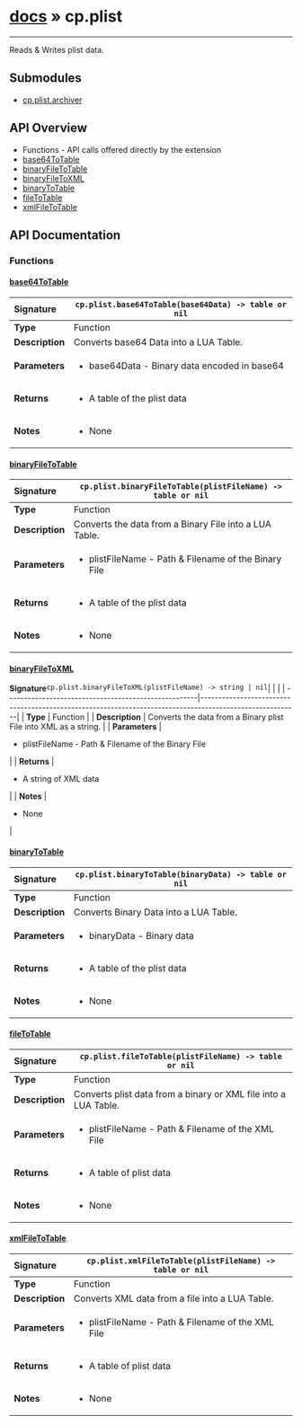 # [docs](index.md) » cp.plist
---

Reads & Writes plist data.

## Submodules
 * [cp.plist.archiver](cp.plist.archiver.md)

## API Overview
* Functions - API calls offered directly by the extension
 * [base64ToTable](#base64totable)
 * [binaryFileToTable](#binaryfiletotable)
 * [binaryFileToXML](#binaryfiletoxml)
 * [binaryToTable](#binarytotable)
 * [fileToTable](#filetotable)
 * [xmlFileToTable](#xmlfiletotable)

## API Documentation

### Functions

#### [base64ToTable](#base64totable)
| <span style="float: left;">**Signature**</span> | <span style="float: left;">`cp.plist.base64ToTable(base64Data) -> table or nil` </span>                                                          |
| -----------------------------------------------------|---------------------------------------------------------------------------------------------------------|
| **Type**                                             | Function                                                                                         |
| **Description**                                      | Converts base64 Data into a LUA Table.                                                                                         |
| **Parameters**                                       | <ul><li>base64Data - Binary data encoded in base64</li></ul> |
| **Returns**                                          | <ul><li>A table of the plist data</li></ul>          |
| **Notes**                                            | <ul><li>None</li></ul>                |

#### [binaryFileToTable](#binaryfiletotable)
| <span style="float: left;">**Signature**</span> | <span style="float: left;">`cp.plist.binaryFileToTable(plistFileName) -> table or nil` </span>                                                          |
| -----------------------------------------------------|---------------------------------------------------------------------------------------------------------|
| **Type**                                             | Function                                                                                         |
| **Description**                                      | Converts the data from a Binary File into a LUA Table.                                                                                         |
| **Parameters**                                       | <ul><li>plistFileName - Path & Filename of the Binary File</li></ul> |
| **Returns**                                          | <ul><li>A table of the plist data</li></ul>          |
| **Notes**                                            | <ul><li>None</li></ul>                |

#### [binaryFileToXML](#binaryfiletoxml)
| <span style="float: left;">**Signature**</span> | <span style="float: left;">`cp.plist.binaryFileToXML(plistFileName) -> string | nil` </span>                                                          |
| -----------------------------------------------------|---------------------------------------------------------------------------------------------------------|
| **Type**                                             | Function                                                                                         |
| **Description**                                      | Converts the data from a Binary plist File into XML as a string.                                                                                         |
| **Parameters**                                       | <ul><li>plistFileName - Path & Filename of the Binary File</li></ul> |
| **Returns**                                          | <ul><li>A string of XML data</li></ul>          |
| **Notes**                                            | <ul><li>None</li></ul>                |

#### [binaryToTable](#binarytotable)
| <span style="float: left;">**Signature**</span> | <span style="float: left;">`cp.plist.binaryToTable(binaryData) -> table or nil` </span>                                                          |
| -----------------------------------------------------|---------------------------------------------------------------------------------------------------------|
| **Type**                                             | Function                                                                                         |
| **Description**                                      | Converts Binary Data into a LUA Table.                                                                                         |
| **Parameters**                                       | <ul><li>binaryData - Binary data</li></ul> |
| **Returns**                                          | <ul><li>A table of the plist data</li></ul>          |
| **Notes**                                            | <ul><li>None</li></ul>                |

#### [fileToTable](#filetotable)
| <span style="float: left;">**Signature**</span> | <span style="float: left;">`cp.plist.fileToTable(plistFileName) -> table or nil` </span>                                                          |
| -----------------------------------------------------|---------------------------------------------------------------------------------------------------------|
| **Type**                                             | Function                                                                                         |
| **Description**                                      | Converts plist data from a binary or XML file into a LUA Table.                                                                                         |
| **Parameters**                                       | <ul><li>plistFileName - Path & Filename of the XML File</li></ul> |
| **Returns**                                          | <ul><li>A table of plist data</li></ul>          |
| **Notes**                                            | <ul><li>None</li></ul>                |

#### [xmlFileToTable](#xmlfiletotable)
| <span style="float: left;">**Signature**</span> | <span style="float: left;">`cp.plist.xmlFileToTable(plistFileName) -> table or nil` </span>                                                          |
| -----------------------------------------------------|---------------------------------------------------------------------------------------------------------|
| **Type**                                             | Function                                                                                         |
| **Description**                                      | Converts XML data from a file into a LUA Table.                                                                                         |
| **Parameters**                                       | <ul><li>plistFileName - Path & Filename of the XML File</li></ul> |
| **Returns**                                          | <ul><li>A table of plist data</li></ul>          |
| **Notes**                                            | <ul><li>None</li></ul>                |

